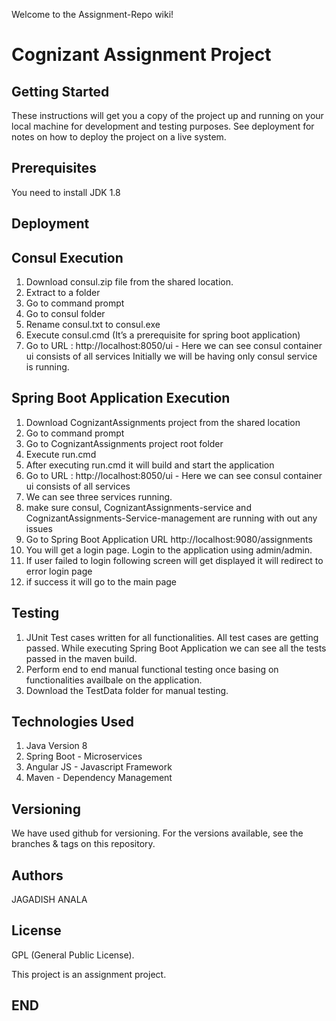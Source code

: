 Welcome to the Assignment-Repo wiki!

Cognizant Assignment Project
=============================
Getting Started
----------------
These instructions will get you a copy of the project up and running on your local machine for development and testing purposes. See deployment for notes on how to deploy the project on a live system.

Prerequisites
-------------
You need to install JDK 1.8

Deployment
----------

Consul Execution
----------------
1) Download consul.zip file from the shared location.
2) Extract to a folder
3) Go to command prompt
4) Go to consul folder
5) Rename consul.txt to consul.exe
6) Execute consul.cmd (It’s a prerequisite for spring boot application)
7) Go to URL : http://localhost:8050/ui - Here we can see consul container ui consists of all services
Initially we will be having only consul service is running.


Spring Boot Application Execution
-------------------------------------
1) Download CognizantAssignments project from the shared location
2) Go to command prompt
3) Go to CognizantAssignments project root folder
5) Execute run.cmd
6) After executing run.cmd it will build and start the application
7) Go to URL : http://localhost:8050/ui - Here we can see consul container ui consists of all services
8) We can see three services running.
9) make sure consul, CognizantAssignments-service and CognizantAssignments-Service-management are running with out any issues
10) Go to Spring Boot Application URL http://localhost:9080/assignments
11) You will get a login page. Login to the application using admin/admin.
12) If user failed to login following screen will get displayed it will redirect to error login page
13) if success it will go to the main page

Testing
-------
1) JUnit Test cases written for all functionalities. All test cases are getting passed. While executing Spring Boot Application we can see all the tests passed in the maven build.
2) Perform end to end manual functional testing once basing on functionalities availbale on the application.
3) Download the TestData folder for manual testing.

Technologies Used
-----------------
1) Java Version 8
2) Spring Boot - Microservices 
3) Angular JS - Javascript Framework 
4) Maven - Dependency Management

Versioning
----------
We have used github for versioning. For the versions available, see the branches & tags on this repository.

Authors
-------
JAGADISH ANALA

License
-------
GPL (General Public License). 

This project is an assignment project.

END
---
